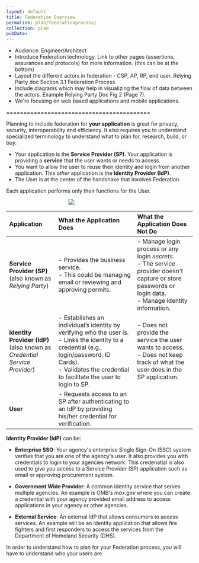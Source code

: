 ```yaml
---
layout: default
title: Federation Overview
permalink: plan/federationprocess/
collection: plan
pubDate: 
---
```

- Audience: Engineer/Architect
- Introduce Federation technology. Link to other pages (assertions, assurances and protocols) for more information. (this can be at the bottom)
- Layout the different actors in federation - CSP, AP, RP, end user. Relying Party doc Section 3.1 Federation Process.
- Include diagrams which may help in visualizing the flow of data between the actors. Example Relying Party Doc Fig 2 (Page 7).
- We're focusing on web based applications and mobile applications. 

==========================================

Planning to include federation for **your application** is great for privacy, security, interoperability and efficiency.  It also requires you to understand specialized terminology to understand what to plan for, research, build, or buy.    

- Your application is the **Service Provider (SP)**.  Your application is providing a **service** that the user wants or needs to access.
- You want to allow the user to reuse their identity and login from another application.  This _other_ application is the **Identity Provider (IdP)**.
- The User is at the center of the handshake that involves Federation.  

Each application performs only their functions for the User. 

<div style="text-align:center; width:70%"><img src="{{site.baseurl}}/img/federation.png"/></div>


|  Application | What the Application Does | What the Application Does Not Do |
| :------ | :------- | :------ |
| **Service Provider (SP)** <br/>(also known as _Relying Party_) |  - Provides the business service. <br/>- This could be managing email or reviewing and approving permits. | - Manage login process or any login _secrets_. <br/>- The service provider doesn't capture or store passwords or login data. <br/>- Manage identity information.  |
| **Identity Provider (IdP)** <br/>(also known as _Credential Service Provider_)	| - Establishes an individual’s identity by verifying who the user is. <br/>- Links the identity to a credential (e.g., login/password, ID Cards). <br/> - Validates the credential to facilitate the user to login to SP.| - Does not provide the service the user wants to access. <br/> - Does not keep track of what the user does in the SP application.		|
| **User**	| 	- Requests access to an SP after authenticating to an IdP by providing his/her credential for verification. | 		|

<!--Should we put in another column to also include "other" terms commonly used in govt docs?
Should we explain authentication and credentials or link to another primer?   -->

**Identity Provider (IdP)** can be:
- **Enterprise SSO**: Your agency's enterprise Single Sign-On (SSO) system verifies that you are one of the agency's user. It also provides you with credentials to login to your agencies network. This credenatial is also used to give you access to a Service Provider (SP) application such as email or approving procurement system.

- **Government Wide Provider**: A common identity service that serves multiple agencies. An example is OMB's _max.gov_ where you can create a credential with your agency provided email address to access applications in your agency or other agencies. 
  
- **External Service**: An external IdP that allows consumers to access services. An example will be an identity application that allows fire fighters and first responders to access the services from the Department of Homeland Security (DHS).

<!-- Explain a scenario where an IDP is your own agency's enterprise service focused on your agency users, a govt wide service focused on government users, a govt wide service focused on a community of interest (LEAP, NIH itrust), or a service focused on consumers. 

 Then add an example for each. Use something they can go see and look at. -->

<!-- **Service Provider (SP)** can be:

- **Enterprise Application**: Your agency's enterprise applications, such as the email software or the procurement system, are examples of a Service Provider application.

- **Government Wide Service**: A common service provided to users of multiple agencies such as pension benefits for government workers. 
  
- **External Service**: An external facing service that focusses on consumers. Users can create logins with their personal email address to access government services. An example is the HHS's _healthcare.gov_ where you can sign-up for healthcare, or the SSA.gov for Social Security.

-->
 
In order to understand how to plan for your Federation process, you will have to understand who your users are.



























